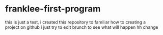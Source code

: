 # franklee-first-program
this is just a test, i created this repository to familiar how to creating a project on github
i just try to edit brunch to see what will happen
hh change
